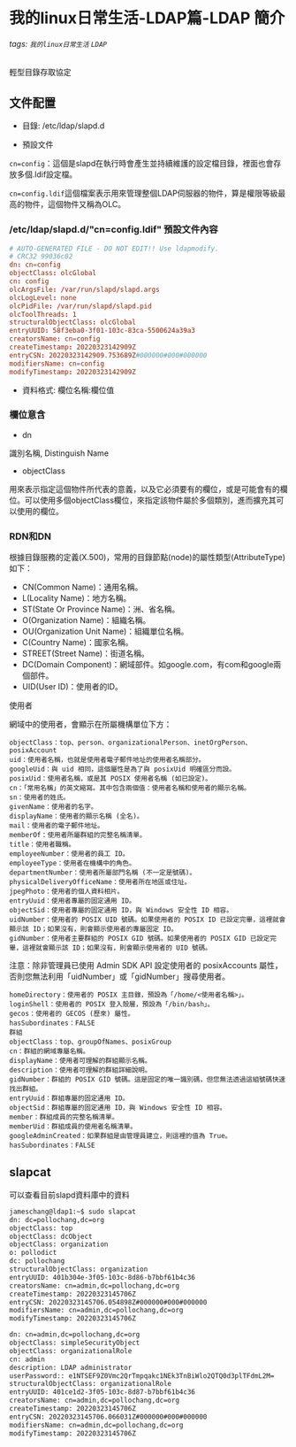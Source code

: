 # 我的linux日常生活-LDAP篇-LDAP 簡介

###### tags: `我的linux日常生活` `LDAP`

輕型目錄存取協定

## 文件配置

* 目錄: /etc/ldap/slapd.d

* 預設文件

`cn=config`：這個是slapd在執行時會產生並持續維護的設定檔目錄，裡面也會存放多個.ldif設定檔。

`cn=config.ldif`這個檔案表示用來管理整個LDAP伺服器的物件，算是權限等級最高的物件，這個物件又稱為OLC。

### /etc/ldap/slapd.d/"cn=config.ldif" 預設文件內容

```conf
# AUTO-GENERATED FILE - DO NOT EDIT!! Use ldapmodify.
# CRC32 99036c02
dn: cn=config
objectClass: olcGlobal
cn: config
olcArgsFile: /var/run/slapd/slapd.args
olcLogLevel: none
olcPidFile: /var/run/slapd/slapd.pid
olcToolThreads: 1
structuralObjectClass: olcGlobal
entryUUID: 58f3eba0-3f01-103c-83ca-5500624a39a3
creatorsName: cn=config
createTimestamp: 20220323142909Z
entryCSN: 20220323142909.753689Z#000000#000#000000
modifiersName: cn=config
modifyTimestamp: 20220323142909Z
```

* 資料格式: 欄位名稱:欄位值

### 欄位意含

* dn

識別名稱, Distinguish Name

* objectClass

用來表示指定這個物件所代表的意義，以及它必須要有的欄位，或是可能會有的欄位。可以使用多個objectClass欄位，來指定該物件屬於多個類別，進而擴充其可以使用的欄位。

### RDN和DN

根據目錄服務的定義(X.500)，常用的目錄節點(node)的屬性類型(AttributeType)如下：

* CN(Common Name)：通用名稱。
* L(Locality Name)：地方名稱。
* ST(State Or Province Name)：洲、省名稱。
* O(Organization Name)：組織名稱。
* OU(Organization Unit Name)：組織單位名稱。
* C(Country Name)：國家名稱。
* STREET(Street Name)：街道名稱。
* DC(Domain Component)：網域部件。如google.com，有com和google兩個部件。
* UID(User ID)：使用者的ID。

使用者

網域中的使用者，會顯示在所屬機構單位下方：

```
objectClass：top、person、organizationalPerson、inetOrgPerson、posixAccount
uid：使用者名稱，也就是使用者電子郵件地址的使用者名稱部分。
googleUid：與 uid 相同，這個屬性是為了與 posixUid 明確區分而設。
posixUid：使用者名稱，或是其 POSIX 使用者名稱 (如已設定)。
cn：「常用名稱」的英文縮寫。其中包含兩個值：使用者名稱和使用者的顯示名稱。
sn：使用者的姓氏。
givenName：使用者的名字。
displayName：使用者的顯示名稱 (全名)。
mail：使用者的電子郵件地址。
memberOf：使用者所屬群組的完整名稱清單。
title：使用者職稱。
employeeNumber：使用者的員工 ID。
employeeType：使用者在機構中的角色。
departmentNumber：使用者所屬部門名稱 (不一定是號碼)。
physicalDeliveryOfficeName：使用者所在地區或住址。
jpegPhoto：使用者的個人資料相片。
entryUuid：使用者專屬的固定通用 ID。
objectSid：使用者專屬的固定通用 ID，與 Windows 安全性 ID 相容。
uidNumber：使用者的 POSIX UID 號碼。如果使用者的 POSIX ID 已設定完畢，這裡就會顯示該 ID；如果沒有，則會顯示使用者的專屬固定 ID。
gidNumber：使用者主要群組的 POSIX GID 號碼。如果使用者的 POSIX GID 已設定完畢，這裡就會顯示該 ID；如果沒有，則會顯示使用者的 UID 號碼。
```

注意：除非管理員已使用 Admin SDK API 設定使用者的 posixAccounts 屬性，否則您無法利用「uidNumber」或「gidNumber」搜尋使用者。

```
homeDirectory：使用者的 POSIX 主目錄，預設為「/home/<使用者名稱>」。
loginShell：使用者的 POSIX 登入殼層，預設為「/bin/bash」。
gecos：使用者的 GECOS (歷來) 屬性。
hasSubordinates：FALSE
​群組
objectClass：top、groupOfNames、posixGroup
cn：群組的網域專屬名稱。
displayName：使用者可理解的群組顯示名稱。
description：使用者可理解的群組詳細說明。
gidNumber：群組的 POSIX GID 號碼。這是固定的唯一識別碼，但您無法透過這組號碼快速找出群組。
entryUuid：群組專屬的固定通用 ID。
objectSid：群組專屬的固定通用 ID，與 Windows 安全性 ID 相容。
member：群組成員的完整名稱清單。
memberUid：群組成員的使用者名稱清單。
googleAdminCreated：如果群組是由管理員建立，則這裡的值為 True。
hasSubordinates：FALSE
```

## slapcat

可以查看目前slapd資料庫中的資料

```bash
jameschang@ldap1:~$ sudo slapcat
dn: dc=pollochang,dc=org
objectClass: top
objectClass: dcObject
objectClass: organization
o: pollodict
dc: pollochang
structuralObjectClass: organization
entryUUID: 401b304e-3f05-103c-8d86-b7bbf61b4c36
creatorsName: cn=admin,dc=pollochang,dc=org
createTimestamp: 20220323145706Z
entryCSN: 20220323145706.054898Z#000000#000#000000
modifiersName: cn=admin,dc=pollochang,dc=org
modifyTimestamp: 20220323145706Z

dn: cn=admin,dc=pollochang,dc=org
objectClass: simpleSecurityObject
objectClass: organizationalRole
cn: admin
description: LDAP administrator
userPassword:: e1NTSEF9Z0Vmc2QrTmpqakc1NEk3TnBiWlo2QTQ0d3plTFdmL2M=
structuralObjectClass: organizationalRole
entryUUID: 401ce1d2-3f05-103c-8d87-b7bbf61b4c36
creatorsName: cn=admin,dc=pollochang,dc=org
createTimestamp: 20220323145706Z
entryCSN: 20220323145706.066031Z#000000#000#000000
modifiersName: cn=admin,dc=pollochang,dc=org
modifyTimestamp: 20220323145706Z
```